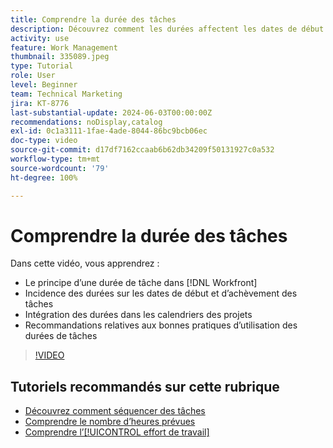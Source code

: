 ```yaml
---
title: Comprendre la durée des tâches
description: Découvrez comment les durées affectent les dates de début et d’achèvement des tâches, comment les durées s’intègrent dans les calendriers des projets et quelles sont les bonnes pratiques d’utilisation des durées de tâches.
activity: use
feature: Work Management
thumbnail: 335089.jpeg
type: Tutorial
role: User
level: Beginner
team: Technical Marketing
jira: KT-8776
last-substantial-update: 2024-06-03T00:00:00Z
recommendations: noDisplay,catalog
exl-id: 0c1a3111-1fae-4ade-8044-86bc9bcb06ec
doc-type: video
source-git-commit: d17df7162ccaab6b62db34209f50131927c0a532
workflow-type: tm+mt
source-wordcount: '79'
ht-degree: 100%

---
```


# Comprendre la durée des tâches

Dans cette vidéo, vous apprendrez :

* Le principe d’une durée de tâche dans [!DNL Workfront]
* Incidence des durées sur les dates de début et d’achèvement des tâches
* Intégration des durées dans les calendriers des projets
* Recommandations relatives aux bonnes pratiques d’utilisation des durées de tâches

>[!VIDEO](https://video.tv.adobe.com/v/335089/?quality=12&learn=on&enablevpops)

## Tutoriels recommandés sur cette rubrique

* [Découvrez comment séquencer des tâches](/help/manage-work/tasks/learn-to-sequence-tasks.md)
* [Comprendre le nombre d’heures prévues](/help/manage-work/tasks/understand-planned-hours.md)
* [Comprendre l’[!UICONTROL effort de travail]](/help/manage-work/tasks/understand-work-effort.md)


